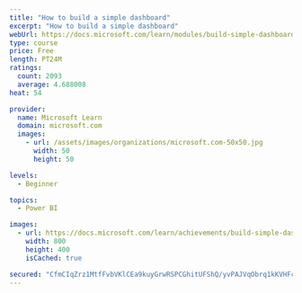 ```yaml
---
title: "How to build a simple dashboard"
excerpt: "How to build a simple dashboard"
webUrl: https://docs.microsoft.com/learn/modules/build-simple-dashboard/
type: course
price: Free
length: PT24M
ratings:
  count: 2093
  average: 4.688008
heat: 54

provider:
  name: Microsoft Learn
  domain: microsoft.com
  images:
    - url: /assets/images/organizations/microsoft.com-50x50.jpg
      width: 50
      height: 50

levels:
  - Beginner

topics:
  - Power BI

images:
  - url: https://docs.microsoft.com/learn/achievements/build-simple-dashboard-social.png
    width: 800
    height: 400
    isCached: true

secured: "CfmCIqZrz1MtfFvbVKlCEa9kuyGrwRSPCGhitUFShQ/yvPAJVqObrq1kKVHFcWxOSN1nbvzLqyMX452aR3c2JhFZqOj7GLvRKTcVYrcvDZbB9LqHHuifxkNbzHsuUZtmjPSXCgf5GwGvf5msmekacK5uvA6wa9LdI/SbvSfuTHgcmDxJmRyGyt5l9bU/BHe4hPROKO+Mkpw/mwFinfmZMFlXMhG7PRRqBeaI2QXSC51v6bPZ4Edyx1OiasOoOMPDRbDi5fjyKVw9JQQDCg39ZyKG6MwjqzpYy8h4/usgvkldOeV38SSQLEIZIhuFcw7f1RywOuRl+dGm7+LaZWagk26NSk/MDiMtsrOKo6ADn1R4rQ18I/SZEpGlKX+0tGnMnJmHg3Dey/5OSKfzxBPdOnEQLAMVrQi/8NCXp/nR2z4=;8MQjRAiVNSSdGPqNK1Cbyw=="
---
```


